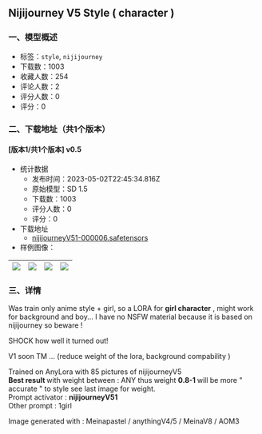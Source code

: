 ## Nijijourney V5 Style ( character ) 
### 一、模型概述

- 标签：`style`, `nijijourney`
- 下载数：1003
- 收藏人数：254
- 评论人数：2
- 评分人数：0
- 评分：0

### 二、下载地址（共1个版本）

#### [版本1/共1个版本] v0.5

- 统计数据
  - 发布时间：2023-05-02T22:45:34.816Z
  - 原始模型：SD 1.5
  - 下载数：1003
  - 评分人数：0
  - 评分：0
- 下载地址
  - [nijijourneyV51-000006.safetensors](https://civitai.com/api/download/models/60923)
- 样例图像：

| <img src="https://image.civitai.com/xG1nkqKTMzGDvpLrqFT7WA/33fc5758-b1ab-4416-b065-ec5c6ca267a5/width=450/667712.jpeg" /> | <img src="https://image.civitai.com/xG1nkqKTMzGDvpLrqFT7WA/d12da9d9-aca9-4aae-8f43-ca02edcb6048/width=450/667710.jpeg" /> | <img src="https://image.civitai.com/xG1nkqKTMzGDvpLrqFT7WA/535799d1-873a-44dd-822b-c9c9c17e4b5d/width=450/667711.jpeg" /> | <img src="https://image.civitai.com/xG1nkqKTMzGDvpLrqFT7WA/19f126db-547d-431f-b31d-19d75afb0e45/width=450/667713.jpeg" /> |
| ---- | ---- | ---- | ---- |


### 三、详情
<p>Was train only anime style + girl, so a LORA for <strong>girl character</strong> , might work for background and boy... I have no NSFW material because it is based on nijijourney so beware ! </p><p></p><p>SHOCK how well it turned out!</p><p></p><p>V1 soon TM ... (reduce weight of the lora, background compability ) </p><p></p><p>Trained on AnyLora with 85 pictures of nijijourneyV5 <br /><strong>Best result </strong>with weight between : ANY thus weight <strong>0.8-1 </strong>will be more " accurate " to style see last image for weight. <br />Prompt activator :  <strong>nijijourneyV51</strong><br />Other prompt : 1girl</p><p>Image generated with : Meinapastel / anythingV4/5 / MeinaV8 / AOM3</p>